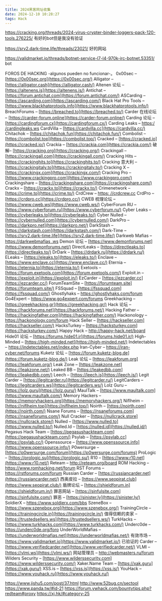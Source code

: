 ```yaml
---
title: 2024黑客网址收集
date: 2024-12-10 10:28:27
tags: Hack
---
```

https://cracking.org/threads/2024-virus-crypter-binder-loggers-pack-120-tools.276225/   有好的bot但是我没有验证

https://srv2.dark-time.life/threads/23021/   好的网站

https://validmarket.io/threads/botnet-service-l7-l4-970k-irc-botnet.53351/   bot

FOROS DE HACKING -algunos pueden no funcionar-。
0x00sec – [https://0x00sec.org](https://0x00sec.org/)
Alligator – [https://alligator.cash](https://alligator.cash/)
Altenen 论坛 – [https://altenens.is](https://altenens.is/)
Antichat – [https://forum.antichat.com](https://forum.antichat.com/)
ASCarding – [https://ascarding.com](https://ascarding.com/)
Black Hat Pro Tools – [https://www.blackhatprotools.info](https://www.blackhatprotools.info/)
BreachForums – [https://breached.to](https://breached.to/)
Carder 在线论坛 – [https://carder-forum.online](https://carder-forum.online/)
Carding 论坛 – [https://cardingforum.cx](https://cardingforum.cx/)
Carding Leaks – [https:/ /cardingleaks.ws](https://cardingleaks.ws/)
CardVilla – [https://cardvilla.cc](https://cardvilla.cc/)
Chitachok – [https://chitachok.fun](https://chitachok.fun/)
Combolist – [https://combolist.top](https://combolist.top/)
Cracked – [https://cracked.io](https://cracked.io/)
Crackia – [https://crackia.com](https://crackia.com/)
破解– [https://cracking.org](https://cracking.org/)
Crackingall – [https://crackingall.com](https://crackingall.com/)
Cracking Hits – [https://crackinghits.to](https://crackinghits.to/)
Cracking 意大利 – [https://crackingitaly.to](https://crackingitaly.to/)
Cracking X – [https://crackingx.com](https://crackingx.com/)
Cracking Pro – [https://www.crackingpro.com](https://www.crackingpro.com/)
Crackingshare – [https://crackingshare.com](https://crackingshare.com/)
Crackx – [https://crackx.to](https://crackx.to/)
Crimenetwork – [https://crime.to](https://crime.to/)
CrdCrew – [https: //crdcrew.cc](https://crdcrew.cc/)
CrdPro – [https://crdpro.cc](https://crdpro.cc/)
CWEB 梳理论坛 – [https://www.cweb.ws](https://www.cweb.ws/)
CyberForum RU – [https://www.cyberforum.ru](https://www.cyberforum.ru/)
Cyber Leaks – [https://cyberleaks.to](https://cyberleaks.to/)
Cyber Nulled – [https://cybernulled.com](https://cybernulled.com/)
DarkPro – [https://darkpro.net](https://darkpro.net/)
DarkStash – [https://darkstash.com](https://darkstash.com/)
Dark-Time – [https://srv2.dark-time.life](https://srv2.dark-time.life/)
Darkweb Mafias – [https://darkwebmafias .ws](https://darkwebmafias.ws/)
Demon 论坛 – [https://www.demonforums.net](https://www.demonforums.net/)
DirectLeaks – [https://directleaks.to](https://directleaks.to/)
DrDark – [https://drdark.ru](https://drdark.ru/)
ELeaks – [https://eleaks.to](https://eleaks.to/)
Enclave – [https://www.enclave.cc](https://www.enclave.cc/)
Eternia – [https://eternia.to](https://eternia.to/)
Exetools – [https://forum.exetools.com](https://forum.exetools.com/)
Exploit.in – [https://exploit.in](https://exploit.in/)
EzCarder – [https://ezcarder.cc](https://ezcarder.cc/)
ForumTeamSite – [https://forumteam.site](https://forumteam.site/)
FSSquad – [https://fssquad.com](https://fssquad.com/)
Ghostlyhaks – https://ghostlyhaks.com/forum
Go4Expert – https://www.go4expert.com/forums
Greekhacking – [https://greekhacking.gr](https://greekhacking.gr/)
Hack 论坛 – [https://hackforums.net](https://hackforums.net/)
Hacking Father – [https://hackingfather.com](https://hackingfather.com/)
Hackonology – https://hackonology.com/forum
Hack Seller – [https://hackseller.com](https://hackseller.com/)
HacksTurkey – [https://hacksturkey.com](https://hacksturkey.com/)
Happy Hack – http://happy-hack.net/board
Hide01 论坛 – [https://forums.hide01.ir](https://forums.hide01.ir/)
High-Minded – [https://high-minded.net](https://high-minded.net/)
Indetectables – https://indetectables.net/index.php
Iran-Cyber – https://iran-cyber.net/forums
Kuketz 论坛 – [https://forum.kuketz-blog.de](https://forum.kuketz-blog.de/)
Leak 论坛 – [https://leakforum.org](https://leakforum.org/)
Leak Zone – [https://leakzone.net](https://leakzone.net/)
Leaked BB – [https://leakedbb.com](https://leakedbb.com/)
Leech – [https://leech.is](https://leech.is/)
Legit Carder – [https://legitcarder.ru](https://legitcarder.ru/)
LegitCarders – [https://legitcarders.ws](https://legitcarders.ws/)
Lolz Guru – [https://lolz.guru](https://lolz.guru/)
MaulTalk – [https://www.maultalk.com](https://www.maultalk.com/)
Memory Hackers – [https://memoryhackers.org](https://memoryhackers.org/)
Niflheim – [https://niflheim.top](https://niflheim.top/)
Noirth – [https://noirth.com](https://noirth.com/)
Nsane Forums – [https://nsaneforums.com](https://nsaneforums.com/)
Null Cracker – [https://nullcrack.store](https://nullcrack.store/)
Nulled – [https://www.nulled.to](https://www.nulled.to/)
Nulled.Id – [https://nulled.id](https://nulled.id/)
Pegasus Hack Team – [https://pegasushackteam.com](https://pegasushackteam.com/)
Psylab – [https://psylab.cc](https://psylab.cc/)
Openssource – [https://www.openssource.info](https://www.openssource.info/)
P0wersurge – [https://p0wersurge.com/forum](https://p0wersurge.com/forums)
ProLogic – [https://prologic.su](https://prologic.su/)
R10 – [https://www.r10.net](https://www.r10.net/)
Reteam – http://reteam.org/board
ROM Hacking – https://www.romhacking.net/forum
RST Forums – https://rstforums.com/forum
Russian Carder – [https://russiancarder.net](https://russiancarder.net/)
西奥皮拉 – [https://www.seopirat.club](https://www.seopirat.club/)
盾牌论坛 – [https://shieldforum.in](https://shieldforum.in/)
罪恶网站 – [https://sinfulsite.com](https://sinfulsite.com/)
罪恶 – [https://sinister.ly](https://sinister.ly/)
SoldierX – https://www.soldierx.com/bbs
SzeneBox – [https://www.szenebox.org](https://www.szenebox.org/)
TrainingCircle – [https://trainingcircle.in](https://trainingcircle.in/)
值得信赖的卖家 – [https://trustedsellers.ws](https://trustedsellers.ws/)
TurkHacks – [https://www.turkhacks.com](https://www.turkhacks.com/)
Underc0de – https://underc0de.org/foro
UnderWorldMafias – [https://underworldmafias.net](https://underworldmafias.net/)
有效市场 – [https://www.validmarket.io](https://www.validmarket.io/)
已验证的 Carder – [https://www.verifiedcarder.net](https://www.verifiedcarder.net/)
VLMI – [https://vlmi.ws](https://vlmi.ws/)
网站管理员 – http://webmasters.ru/forum
Wilders Security – [https://www.wilderssecurity.com](https://www.wilderssecurity.com/)
Xaker.Name Team – [https://xak.guru](https://xak.guru/)
XSS.is – [https://xss.is](https://xss.is/)
YouHack – [https://www.youhack.ru](https://www.youhack.ru/)

https://www.jishu5.com/post/37.html
http://www.52bug.cn/sectool
https://www.panda.tw/#id-21
https://forum.ywhack.com/bountytips.php?redteam#proxy
https://xj.hk/#category-25